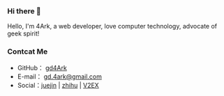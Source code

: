 ### Hi there 👋

Hello, I'm 4Ark, a web developer, love computer technology, advocate of geek spirit!

### Contcat Me

-   GitHub： [gd4Ark](https://github.com/gd4Ark)
-   E-mail： gd.4ark@gmail.com
-   Social：[juejin](https://juejin.im/user/5a4f6e2c6fb9a01cb508a127) | [zhihu](https://www.zhihu.com/people/cai-hong-hui-2/activities) | [V2EX](https://www.v2ex.com/member/4ark)
